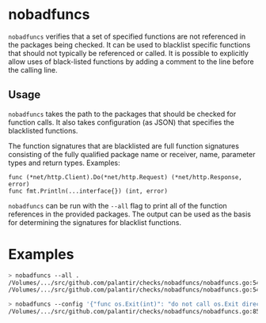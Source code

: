 nobadfuncs
==========
`nobadfuncs` verifies that a set of specified functions are not referenced in the packages being checked. It can be used
to blacklist specific functions that should not typically be referenced or called. It is possible to explicitly allow
uses of black-listed functions by adding a comment to the line before the calling line.

Usage
-----
`nobadfuncs` takes the path to the packages that should be checked for function calls. It also takes configuration (as
JSON) that specifies the blacklisted functions.

The function signatures that are blacklisted are full function signatures consisting of the fully qualified package name
or receiver, name, parameter types and return types. Examples:

```
func (*net/http.Client).Do(*net/http.Request) (*net/http.Response, error)
func fmt.Println(...interface{}) (int, error)
```

`nobadfuncs` can be run with the `--all` flag to print all of the function references in the provided packages. The output
can be used as the basis for determining the signatures for blacklist functions.

Examples
========

```bash
> nobadfuncs --all .
/Volumes/.../src/github.com/palantir/checks/nobadfuncs/nobadfuncs.go:54:13: func github.com/palantir/pkg/cli.NewApp(...github.com/palantir/pkg/cli.Option) *github.com/palantir/pkg/cli.App
/Volumes/.../src/github.com/palantir/checks/nobadfuncs/nobadfuncs.go:54:24: func github.com/palantir/pkg/cli.DebugHandler(github.com/palantir/pkg/cli.ErrorStringer) github.com/palantir/pkg/cli.Option
```

```bash
> nobadfuncs --config '{"func os.Exit(int)": "do not call os.Exit directly"}' .
/Volumes/.../src/github.com/palantir/checks/nobadfuncs/nobadfuncs.go:85:5: do not call os.Exit directly
```
